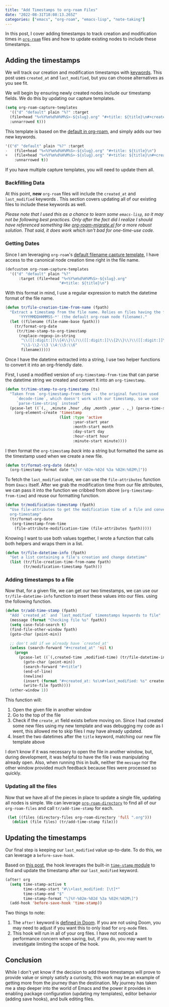 ```yaml
---
title: "Add Timestamps to org-roam Files"
date: "2022-08-31T18:08:13.265Z"
categories: ["emacs", "org-roam", "emacs-lisp", "note-taking"]
---
```


In this post, I cover adding timestamps to track creation and modification times in [`org-roam`](https://github.com/org-roam/org-roam) files and how to update existing nodes to include these timestamps.

## Adding the timestamps

We will track our creation and modification timestamps with [keywords](https://orgmode.org/worg/dev/org-syntax.html#Keywords). This post uses `created_at` and `last_modified`, but you can choose alternatives as you see fit.

We will begin by ensuring newly created nodes include our timestamp fields. We do this by updating our capture templates.

```el
(setq org-roam-capture-templates
  '(("d" "default" plain "%?" :target
  (file+head "%<%Y%m%d%H%M%S>-${slug}.org" "#+title: ${title}\n#+created_at: %U\n#+last_modified: %U\n\n\n")
  :unnarrowed t)))
```

This template is based on the [default in org-roam](https://github.com/org-roam/org-roam/blob/c3867619147175faf89ed8f3e90a1e67a4fd9655/org-roam-capture.el#L41-L45), and simply adds our two new keywords.

```el {diff}
'(("d" "default" plain "%?" :target
-   (file+head "%<%Y%m%d%H%M%S>-${slug}.org" "#+title: ${title}\n")
+   (file+head "%<%Y%m%d%H%M%S>-${slug}.org" "#+title: ${title}\n#+created_at: %U\n#+last_modified: %U\n\n\n")
    :unnarrowed t))
```

If you have multiple capture templates, you will need to update them all.

### Backfilling Data

At this point, **new** `org-roam` files will include the `created_at` and `last_modified` keywords . This section covers updating all of our existing files to include these keywords as well.

_Please note that I used this as a chance to learn some `emacs-lisp`, so it may not be following best practices. Only after the fact did I realize I should have referenced something like [org-roam-migrate.el](https://github.com/org-roam/org-roam/blob/main/org-roam-migrate.el) for a more robust solution. That said, it does work which isn't bad for one-time-use code._

### Getting Dates

Since I am leveraging `org-roam`'s [default filename capture template](https://github.com/org-roam/org-roam/blob/7f453f3fffb924ca4ae3f8d34cabc03fbcae0127/org-roam-capture.el#L43), I have access to the canonical node creation time right in the file name.

```el
(defcustom org-roam-capture-templates
  '(("d" "default" plain "%?"
      :target (file+head "%<%Y%m%d%H%M%S>-${slug}.org"
                        "#+title: ${title}\n")
```

With this format in mind, I use a regular expression to match the datetime format of the file name.

```el
(defun tr/file-creation-time-from-name (fpath)
  "Extract a timestamp from the file name. Relies on files having the format
      'YYYYMMDDHHMMSS-*' (the default org-roam node filename)."
  (let ((filename (file-name-base fpath)))
    (tr/format-org-date
     (tr/time-stamp-to-org-timestamp
      (replace-regexp-in-string
       "\\([[:digit:]]\\{4\\}\\)\\([[:digit:]]\\{2\\}\\)\\([[:digit:]]\\{2\\}\\)\\([[:digit:]]\\{2\\}\\)\\([[:digit:]]\\{2\\}\\)\\([[:digit:]]\\{2\\}\\)-.*"
       "\\1-\\2-\\3 \\4:\\5:\\6"
       filename)))))
```

Once I have the datetime extracted into a string, I use two helper functions to convert it into an org-friendly date.

First, I used a modified version of `org-timestamp-from-time` that can parse the datetime string we created and convert it into an `org-timestamp`.

```el
(defun tr/time-stamp-to-org-timestamp (ts)
  "Taken from `org-timestamp-from-time` - the original function used
     `decode-time`, which doesn't work with our timestamp, so we use
     `parse-time-string` instead"
  (pcase-let ((`(,_ ,minute ,hour ,day ,month ,year . ,_) (parse-time-string ts)))
    (org-element-create 'timestamp
                        (list :type 'active
                              :year-start year
                              :month-start month
                              :day-start day
                              :hour-start hour
                              :minute-start minute))))
```

I then format the `org-timestamp` _back_ into a string but formatted the same as the timestamp used when we create a new file.

```el
(defun tr/format-org-date (date)
  (org-timestamp-format date "\[%Y-%02m-%02d %3a %02H:%02M\]"))
```

To fetch the `last_modified` value, we can use the `file-attributes` function from `Emacs` itself. After we grab the modification time from our file attributes, we can pass it into the function we cribbed from above (`org-timestamp-from-time`) and reuse our formatting function.

```el
(defun tr/modification-timestamp (fpath)
  "Use file-attributes to get the modification time of a file and convert it to an
  org-timestamp"
  (tr/format-org-date
   (org-timestamp-from-time
    (file-attribute-modification-time (file-attributes fpath)))))
```

Knowing I want to use both values together, I wrote a function that calls both helpers and wraps them in a list.

```el
(defun tr/file-datetime-info (fpath)
  "Get a list containing a file's creation and change datetime"
  (list (tr/file-creation-time-from-name fpath)
        (tr/modification-timestamp fpath)))
```

### Adding timestamps to a file

Now that, for a given file, we can get our two timestamps, we can use our `tr/file-datetime-info` function to insert these values into our files. using the following function.

```el
(defun tr/add-time-stamp (fpath)
  "Add `created_at` and `last_modified` timemstamps keywords to file"
  (message (format "Checking file %s" fpath))
  (setq case-fold-search t)
  (find-file-other-window fpath)
  (goto-char (point-min))

  ;; don't add if we already have `created_at'
  (unless (search-forward "#+created_at" 'nil t)
    (progn
      (pcase-let ((`(,created-time ,modified-time) (tr/file-datetime-info fpath)))
        (goto-char (point-min))
        (search-forward "#+title")
        (end-of-line)
        (newline)
        (insert (format "#+created_at: %s\n#+last_modified: %s" created-time modified-time))
        (write-file fpath))))
  (other-window 1))
```

This function will:

1.  Open the given file in another window
2.  Go to the top of the file
3.  Check if the `create_at` field exists before moving on. Since I had created some new files using my new template and was debugging my code as I went, this allowed me to skip files I may have already updated.
4.  Insert the two datetimes after the `title` keyword, matching our new file template above

I don't know if it was necessary to open the file in another window, but, during development, it was helpful to have the file I was manipulating already open. Also, when running this in bulk, neither the `message` nor the other window provided much feedback because files were processed so quickly.

### Updating all the files

Now that we have all of the pieces in place to update a single file, updating all nodes is simple. We can leverage [`org-roam-directory`](https://github.com/org-roam/org-roam/blob/7f453f3fffb924ca4ae3f8d34cabc03fbcae0127/org-roam.el#L115-L119) to find all of our `org-roam-files` and call `tr/add-time-stamp` for each.

```el
 (let ((files (directory-files org-roam-directory 'full ".org")))
   (dolist (file files) (tr/add-time-stamp file)))
```

## Updating the timestamps

Our final step is keeping our `last_modified` value up-to-date. To do this, we can leverage a `before-save-hook`.

Based on [this post](https://org-roam.discourse.group/t/update-a-field-last-modified-at-save/321/18), the hook leverages the built-in [`time-stamp` module](https://www.emacswiki.org/emacs/TimeStamp) to find and update the timestamp after our `last_modified` keyword.

```el
(after! org
  (setq time-stamp-active t
        time-stamp-start "#\\+last_modified: [\t]*"
        time-stamp-end "$"
        time-stamp-format "\[%Y-%02m-%02d %3a %02H:%02M\]")
  (add-hook 'before-save-hook 'time-stamp))
```

Two things to note:

1.  The `after!` keyword is [defined in Doom](https://github.com/doomemacs/doomemacs/blob/c44bc81a05f3758ceaa28921dd9c830b9c571e61/lisp/doom-lib.el#L496). If you are not using Doom, you may need to adjust if you want this to only load for `org-mode` files.
2.  This hook will run in all of your org files. I have not noticed a performance concern when saving, but, if you do, you may want to investigate limiting the scope of the hook.

## Conclusion

While I don't yet know if the decision to add these timestamps will prove to provide value or simply satisfy a curiosity, this work may be an example of getting more from the journey than the destination. My journey has taken me a step deeper into the world of Emacs and the power it provides in enabling package configuration (updating my templates), editor behavior (adding save hooks), and bulk editing files.
